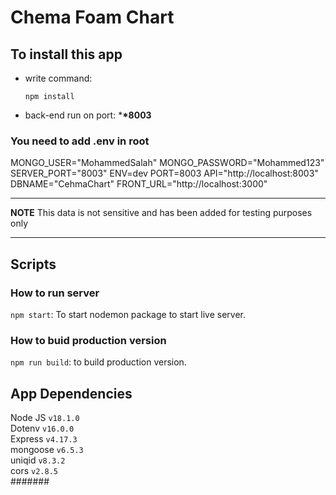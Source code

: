 # Chema Foam Chart

## To install this app

- write command:

      npm install

- back-end run on port: \***\*8003**

### You need to add .env in root

MONGO_USER="MohammedSalah"
MONGO_PASSWORD="Mohammed123"
SERVER_PORT="8003"
ENV=dev
PORT=8003
API="http://localhost:8003"
DBNAME="CehmaChart"
FRONT_URL="http://localhost:3000"

---

**NOTE**
This data is not sensitive and has been added for testing purposes only

---

## Scripts

### How to run server

`npm start`: To start nodemon package to start live server.

### How to buid production version

`npm run build`: to build production version.

## App Dependencies

Node JS `v18.1.0`  
Dotenv `v16.0.0`  
Express `v4.17.3`  
mongoose `v6.5.3`  
uniqid `v8.3.2`  
cors `v2.8.5`  
#######
